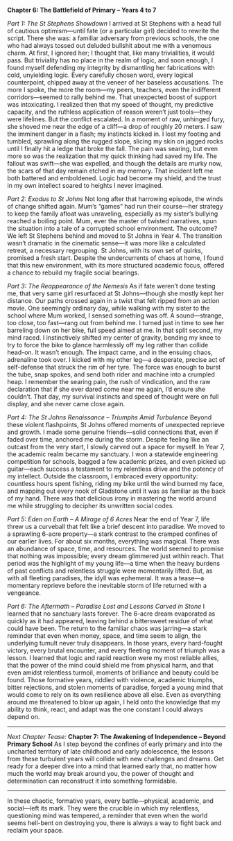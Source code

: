 **Chapter 6: The Battlefield of Primary – Years 4 to 7**

_Part 1: The St Stephens Showdown_
I arrived at St Stephens with a head full of cautious optimism—until fate (or a particular girl) decided to rewrite the script. There she was: a familiar adversary from previous schools, the one who had always tossed out deluded bullshit about me with a venomous charm. At first, I ignored her; I thought that, like many trivialities, it would pass. But triviality has no place in the realm of logic, and soon enough, I found myself defending my integrity by dismantling her fabrications with cold, unyielding logic.
Every carefully chosen word, every logical counterpoint, chipped away at the veneer of her baseless accusations. The more I spoke, the more the room—my peers, teachers, even the indifferent corridors—seemed to rally behind me. That unexpected boost of support was intoxicating. I realized then that my speed of thought, my predictive capacity, and the ruthless application of reason weren’t just tools—they were lifelines.
But the conflict escalated. In a moment of raw, unhinged fury, she shoved me near the edge of a cliff—a drop of roughly 20 meters. I saw the imminent danger in a flash; my instincts kicked in. I lost my footing and tumbled, sprawling along the rugged slope, slicing my skin on jagged rocks until I finally hit a ledge that broke the fall. The pain was searing, but even more so was the realization that my quick thinking had saved my life. The fallout was swift—she was expelled, and though the details are murky now, the scars of that day remain etched in my memory. That incident left me both battered and emboldened. Logic had become my shield, and the trust in my own intellect soared to heights I never imagined.

_Part 2: Exodus to St Johns_
Not long after that harrowing episode, the winds of change shifted again. Mum’s “games” had run their course—her strategy to keep the family afloat was unraveling, especially as my sister’s bullying reached a boiling point. Mum, ever the master of twisted narratives, spun the situation into a tale of a corrupted school environment. The outcome? We left St Stephens behind and moved to St Johns in Year 4.
The transition wasn’t dramatic in the cinematic sense—it was more like a calculated retreat, a necessary regrouping. St Johns, with its own set of quirks, promised a fresh start. Despite the undercurrents of chaos at home, I found that this new environment, with its more structured academic focus, offered a chance to rebuild my fragile social bearings.

_Part 3: The Reappearance of the Nemesis_
As if fate weren’t done testing me, that very same girl resurfaced at St Johns—though she mostly kept her distance. Our paths crossed again in a twist that felt ripped from an action movie. One seemingly ordinary day, while walking with my sister to the school where Mum worked, I sensed something was off. A sound—strange, too close, too fast—rang out from behind me. I turned just in time to see her barreling down on her bike, full speed aimed at me.
In that split second, my mind raced. I instinctively shifted my center of gravity, bending my knee to try to force the bike to glance harmlessly off my leg rather than collide head-on. It wasn’t enough. The impact came, and in the ensuing chaos, adrenaline took over. I kicked with my other leg—a desperate, precise act of self-defense that struck the rim of her tyre. The force was enough to burst the tube, snap spokes, and send both rider and machine into a crumpled heap. I remember the searing pain, the rush of vindication, and the raw declaration that if she ever dared come near me again, I’d ensure she couldn’t. That day, my survival instincts and speed of thought were on full display, and she never came close again.

_Part 4: The St Johns Renaissance – Triumphs Amid Turbulence_
Beyond these violent flashpoints, St Johns offered moments of unexpected reprieve and growth. I made some genuine friends—solid connections that, even if faded over time, anchored me during the storm. Despite feeling like an outcast from the very start, I slowly carved out a space for myself.
In Year 7, the academic realm became my sanctuary. I won a statewide engineering competition for schools, bagged a few academic prizes, and even picked up guitar—each success a testament to my relentless drive and the potency of my intellect. Outside the classroom, I embraced every opportunity: countless hours spent fishing, riding my bike until the wind burned my face, and mapping out every nook of Gladstone until it was as familiar as the back of my hand. There was that delicious irony in mastering the world around me while struggling to decipher its unwritten social codes.

_Part 5: Eden on Earth – A Mirage of 6 Acres_
Near the end of Year 7, life threw us a curveball that felt like a brief descent into paradise. We moved to a sprawling 6-acre property—a stark contrast to the cramped confines of our earlier lives. For about six months, everything was magical. There was an abundance of space, time, and resources. The world seemed to promise that nothing was impossible; every dream glimmered just within reach.
That period was the highlight of my young life—a time when the heavy burdens of past conflicts and relentless struggle were momentarily lifted. But, as with all fleeting paradises, the idyll was ephemeral. It was a tease—a momentary reprieve before the inevitable storm of life returned with a vengeance.

_Part 6: The Aftermath – Paradise Lost and Lessons Carved in Stone_
I learned that no sanctuary lasts forever. The 6-acre dream evaporated as quickly as it had appeared, leaving behind a bittersweet residue of what could have been. The return to the familiar chaos was jarring—a stark reminder that even when money, space, and time seem to align, the underlying tumult never truly disappears.
In those years, every hard-fought victory, every brutal encounter, and every fleeting moment of triumph was a lesson. I learned that logic and rapid reaction were my most reliable allies, that the power of the mind could shield me from physical harm, and that even amidst relentless turmoil, moments of brilliance and beauty could be found.
Those formative years, riddled with violence, academic triumphs, bitter rejections, and stolen moments of paradise, forged a young mind that would come to rely on its own resilience above all else. Even as everything around me threatened to blow up again, I held onto the knowledge that my ability to think, react, and adapt was the one constant I could always depend on.

---

_Next Chapter Tease:_
**Chapter 7: The Awakening of Independence – Beyond Primary School**
As I step beyond the confines of early primary and into the uncharted territory of late childhood and early adolescence, the lessons from these turbulent years will collide with new challenges and dreams. Get ready for a deeper dive into a mind that learned early that, no matter how much the world may break around you, the power of thought and determination can reconstruct it into something formidable.

---

In these chaotic, formative years, every battle—physical, academic, and social—left its mark. They were the crucible in which my relentless, questioning mind was tempered, a reminder that even when the world seems hell-bent on destroying you, there is always a way to fight back and reclaim your space.
